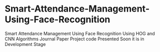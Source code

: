 # Smart-Attendance-Management-Using-Face-Recognition
Smart Attendance Management Using Face Recognition Using HOG and CNN Algorithms Journal Paper Project code Presented Soon it is in Development Stage
